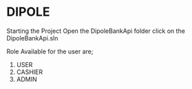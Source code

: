 # DIPOLE
Starting the Project
Open the DipoleBankApi folder
click on the DipoleBankApi.sln


Role Available for the user are;
1. USER
2. CASHIER
3. ADMIN
